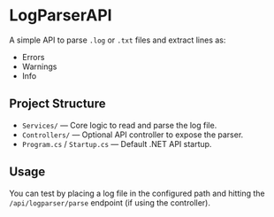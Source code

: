 # LogParserAPI

A simple API to parse `.log` or `.txt` files and extract lines as:

- Errors
- Warnings
- Info

## Project Structure

- `Services/` — Core logic to read and parse the log file.
- `Controllers/` — Optional API controller to expose the parser.
- `Program.cs` / `Startup.cs` — Default .NET API startup.

## Usage

You can test by placing a log file in the configured path and hitting the `/api/logparser/parse` endpoint (if using the controller).